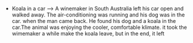 * Koala in a car -->
A winemaker in South Australia left his car open and walked away. The air-conditioning was running and his dog was in the car.
when the man came back. He found his dog and a koala in the car.The animal was enjoying the cooler, comfortable klimate. it took the wimemaker a while make the koala leave, but in the end, it left